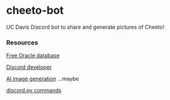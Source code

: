 # cheeto-bot

UC Davis Discord bot to share and generate pictures of Cheeto!

### Resources

[Free Oracle database](https://www.oracle.com/database/technologies/appdev/xe.html)

[Discord developer](https://discord.com/developers/applications)

[AI image generation](https://stablediffusion.gigantic.work/) ...maybe

[discord.py commands](https://discordpy.readthedocs.io/en/latest/ext/commands/commands.html)
